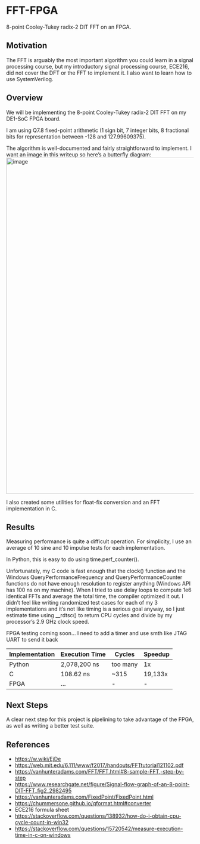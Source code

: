 # FFT-FPGA
8-point Cooley-Tukey radix-2 DIT FFT on an FPGA. 

## Motivation
The FFT is arguably the most important algorithm you could learn in a signal processing course, but my introductory signal processing course, ECE216, did not cover the DFT or the FFT to implement it. I also want to learn how to use SystemVerilog. 

## Overview
We will be implementing the 8-point Cooley-Tukey radix-2 DIT FFT on my DE1-SoC FPGA board. 

I am using Q7.8 fixed-point arithmetic (1 sign bit, 7 integer bits, 8 fractional bits for representation between -128 and 127.99609375). 

The algorithm is well-documented and fairly straightforward to implement. I want an image in this writeup so here’s a butterfly diagram:
<img width="850" height="901" alt="image" src="https://github.com/user-attachments/assets/98af0509-9969-4f0f-a98f-d72aaa687cdf" />

I also created some utilities for float-fix conversion and an FFT implementation in C. 

## Results

Measuring performance is quite a difficult operation. For simplicity, I use an average of 10 sine and 10 impulse tests for each implementation.

In Python, this is easy to do using time.perf_counter(). 

Unfortunately, my C code is fast enough that the clock() function and the Windows QueryPerformanceFrequency and QueryPerformanceCounter functions do not have enough resolution to register anything (Windows API has 100 ns on my machine). When I tried to use delay loops to compute 1e6 identical FFTs and average the total time, the compiler optimized it out. I didn’t feel like writing randomized test cases for each of my 3 implementations and it’s not like timing is a serious goal anyway, so I just estimate time using __rdtsc() to return CPU cycles and divide by my processor’s 2.9 GHz clock speed. 

FPGA testing coming soon… I need to add a timer and use smth like JTAG UART to send it back

| Implementation | Execution Time | Cycles | Speedup |
|----------------|----------------|--------|-------------------|
| Python | 2,078,200 ns | too many | 1x |
| C | 108.62 ns | ~315 | 19,133x |
| FPGA | … | - | - |

## Next Steps

A clear next step for this project is pipelining to take advantage of the FPGA, as well as writing a better test suite. 

## References
- https://w.wiki/EjDe
- https://web.mit.edu/6.111/www/f2017/handouts/FFTtutorial121102.pdf
- https://vanhunteradams.com/FFT/FFT.html#8-sample-FFT,-step-by-step
- https://www.researchgate.net/figure/Signal-flow-graph-of-an-8-point-DIT-FFT_fig2_2982495
- https://vanhunteradams.com/FixedPoint/FixedPoint.html 
- https://chummersone.github.io/qformat.html#converter 
- ECE216 formula sheet 
- https://stackoverflow.com/questions/138932/how-do-i-obtain-cpu-cycle-count-in-win32 
- https://stackoverflow.com/questions/15720542/measure-execution-time-in-c-on-windows
